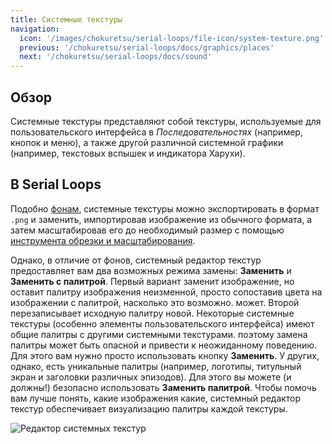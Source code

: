 ```yaml
---
title: Системные текстуры
navigation:
  icon: '/images/chokuretsu/serial-loops/file-icon/system-texture.png'
  previous: '/chokuretsu/serial-loops/docs/graphics/places'
  next: '/chokuretsu/serial-loops/docs/sound'
---
```


## Обзор
Системные текстуры представляют собой текстуры, используемые для пользовательского интерфейса в *Последовательностях* (например, кнопок и меню), а также другой различной системной графики (например, текстовых вспышек и индикатора Харухи).

## В Serial Loops
Подобно [фонам](/chokuretsu/serial-loops/docs/graphics/backgrounds), системные текстуры можно экспортировать в формат `.png` и заменить, импортировав изображение из обычного формата, а затем масштабировав его до необходимый размер с помощью [инструмента обрезки и масштабирования](/chokuretsu/serial-loops/docs/graphics/backgrounds#crop-and-scale).

Однако, в отличие от фонов, системный редактор текстур предоставляет вам два возможных режима замены: **Заменить** и **Заменить с палитрой**.
Первый вариант заменит изображение, но оставит палитру изображения неизменной, просто сопоставив цвета на изображении с палитрой, насколько это возможно.
может. Второй перезаписывает исходную палитру новой. Некоторые системные текстуры (особенно элементы пользовательского интерфейса) имеют общие палитры с другими системными текстурами.
поэтому замена палитры может быть опасной и привести к неожиданному поведению. Для этого вам нужно просто использовать кнопку **Заменить**. У других, однако, есть
уникальные палитры (например, логотипы, титульный экран и заголовки различных эпизодов). Для этого вы можете (и должны!) безопасно использовать **Заменить палитрой**.
Чтобы помочь вам лучше понять, какие изображения какие, системный редактор текстур обеспечивает визуализацию палитры каждой текстуры.

![Редактор системных текстур](/images/chokuretsu/serial-loops/system-texture-editing.png)